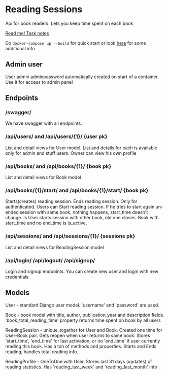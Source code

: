 # Reading Sessions

Api for book readers. Lets you keep time spent on each book

[Read me! Task notes](./documentation/task-notes.md)

Do `docker-compose up --build` for quick start or look [here](./documentation/setup.md) for some additional info

## Admin user

User admin adminpassword automatically created on start of a container. Use it for access to admin panel

## Endpoints

### /swagger/

We have swagger with all endpoints.

### /api/users/ and /api/users/{1}/ {user pk}

List and detail views for User model. List and details for each is available only for admin and stuff users. 
Owner can view his own profile

### /api/books/ and /api/books/{1}/ {book pk}

List and detail views for Book model

### /api/books/{1}/start/ and /api/books/{1}/start/ {book pk}

Starts(creates) reading session. Ends reading session. Only for authenticated. 
Users can Start reading session. If he tries to start again un-ended session with same book, nothing happens, start_time doesn't change.
Is User starts session with other book, old one closes. Book with start_time and no end_time is is_active.   

### /api/sessions/ and /api/sessions/{1}/ {sessions pk}

List and detail views for ReadingSession model

### /api/login/ /api/logout/ /api/signup/   

Login and signup endpoints. You can create new user and login with new credentials. 

## Models

User - standard Django user model. 'username' and 'password' are used.

Book - book model with title, author, publication_year and description fields. 'book_total_reading_time' property returns time spent on book by all users

ReadingSession - unique_together for User and Book. Created one time for User-Book pair. Gets reopen when user returns to same book. Stores 'start_time', 'end_time'
for last activation, or no 'end_time' if user currently reading this book. Has a ton of methods and properties. Starts and Ends reading, handles total reading info.

ReadingProfile - OneToOne with User. Stores last 31 days (updates) of reading statistics. Has 'reading_last_week' and 'reading_last_month' info
